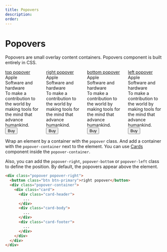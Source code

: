 ```yaml
---
title: Popovers
description: 
order: 
---
```


# Popovers

Popovers are small overlay content containers. Popovers component is built entirely in CSS.

 
<div class="docs-demo columns">
  <div class="column col-3 col-sm-6">
    <div class="popover"><a class="btn btn-primary" href="#popovers">top popover</a>
      <div class="popover-container">
        <div class="card">
          <div class="card-header">
            <div class="card-title h5">Apple</div>
            <div class="card-subtitle text-gray">Software and hardware</div>
          </div>
          <div class="card-body">To make a contribution to the world by making tools for the mind that advance humankind.</div>
          <div class="card-footer">
            <button class="btn btn-primary">Buy</button>
          </div>
        </div>
      </div>
    </div>
  </div>
  <div class="column col-3 col-sm-6">
    <div class="popover popover-right"><a class="btn btn-primary" href="#popovers">right popover</a>
      <div class="popover-container">
        <div class="card">
          <div class="card-header">
            <div class="card-title h5">Apple</div>
            <div class="card-subtitle text-gray">Software and hardware</div>
          </div>
          <div class="card-body">To make a contribution to the world by making tools for the mind that advance humankind.</div>
          <div class="card-footer">
            <button class="btn btn-primary">Buy</button>
          </div>
        </div>
      </div>
    </div>
  </div>
  <div class="column col-3 col-sm-6">
    <div class="popover popover-bottom"><a class="btn btn-primary" href="#popovers">bottom popover</a>
      <div class="popover-container">
        <div class="card">
          <div class="card-header">
            <div class="card-title h5">Apple</div>
            <div class="card-subtitle text-gray">Software and hardware</div>
          </div>
          <div class="card-body">To make a contribution to the world by making tools for the mind that advance humankind.</div>
          <div class="card-footer">
            <button class="btn btn-primary">Buy</button>
          </div>
        </div>
      </div>
    </div>
  </div>
  <div class="column col-3 col-sm-6">
    <div class="popover popover-left"><a class="btn btn-primary" href="#popovers">left popover</a>
      <div class="popover-container">
        <div class="card">
          <div class="card-header">
            <div class="card-title h5">Apple</div>
            <div class="card-subtitle text-gray">Software and hardware</div>
          </div>
          <div class="card-body">To make a contribution to the world by making tools for the mind that advance humankind.</div>
          <div class="card-footer">
            <button class="btn btn-primary">Buy</button>
          </div>
        </div>
      </div>
    </div>
  </div>
</div>

Wrap an element by a container with the `popover` class. And add a container with the `popover-container` next to the element. You can use [Cards](#cards) component inside the `popover-container`.

Also, you can add the `popover-right`, `popover-bottom` or `popover-left` class to define the position. By default, the popovers appear above the element.

```html
<div class="popover popover-right">
  <button class="btn btn-primary">right popover</button>
  <div class="popover-container">
    <div class="card">
      <div class="card-header">
        ...
      </div>
      <div class="card-body">
        ...
      </div>
      <div class="card-footer">
        ...
      </div>
    </div>
  </div>
</div>
```